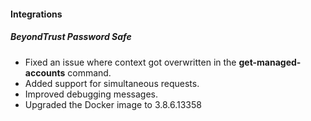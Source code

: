 
#### Integrations
##### BeyondTrust Password Safe
- Fixed an issue where context got overwritten in the **get-managed-accounts** command.
- Added support for simultaneous requests.
- Improved debugging messages.
- Upgraded the Docker image to 3.8.6.13358

